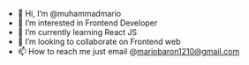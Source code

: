 - 👋 Hi, I’m @muhammadmario
- 👀 I’m interested in Frontend Developer
- 🌱 I’m currently learning React JS
- 💞️ I’m looking to collaborate on Frontend web 
- 📫 How to reach me just email @mariobaron1210@gmail.com

<!---
muhammadmario/muhammadmario is a ✨ special ✨ repository because its `README.md` (this file) appears on your GitHub profile.
You can click the Preview link to take a look at your changes.
--->
